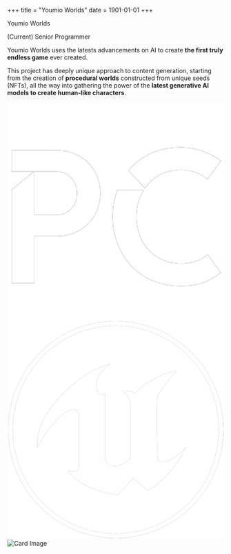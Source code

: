 +++
title = "Youmio Worlds"
date = 1901-01-01
+++

<html lang="en">
    <div class="card">
        <div class="card-text">
            <p class="card-title">Youmio Worlds</p>
            <p class="card-subtitle">(Current) Senior Programmer</p>
            <div class="card-description">
                <p>Youmio Worlds uses the latests advancements on AI to create <b>the first truly endless game</b> ever created.</p>
                <p>This project has deeply unique approach to content generation, starting from the creation of <b>procedural worlds</b> constructed from unique seeds (NFTs), all the way into gathering the power of the <b>latest generative AI models to create human-like characters</b>.</p>
            </div>
            <div class="card-logo-container">
                <img src="../images/pc_logo.png" alt="Card Engine Logo" class="card-logo">
                <img src="../images/tech/unreal_logo.png" alt="Card Engine Logo" class="card-logo">
            </div>
        </div>
        <div class="card-visual">
            <img src="../images/youmio/youmio_worlds.gif" alt="Card Image" class="card-image-right">
        </div>
    </div>
</html>
